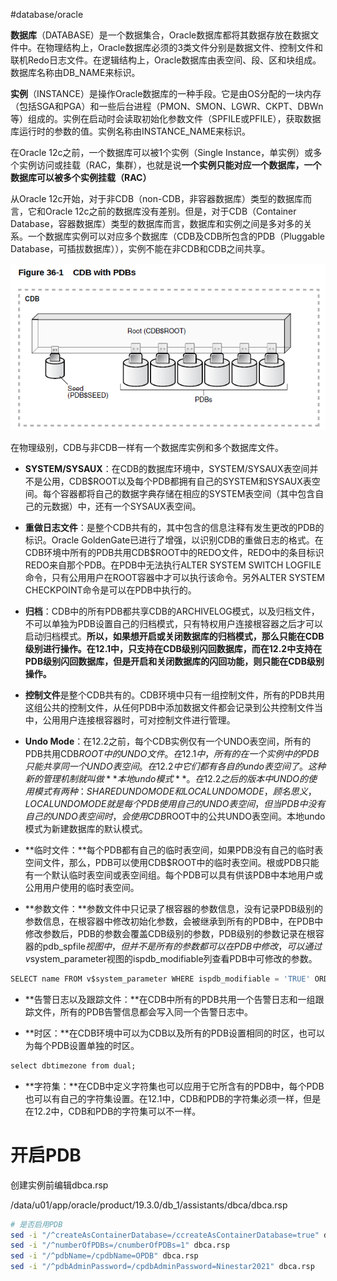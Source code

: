 #database/oracle

**数据库**（DATABASE）是一个数据集合，Oracle数据库都将其数据存放在数据文件中。在物理结构上，Oracle数据库必须的3类文件分别是数据文件、控制文件和联机Redo日志文件。在逻辑结构上，Oracle数据库由表空间、段、区和块组成。数据库名称由DB_NAME来标识。

**实例**（INSTANCE）是操作Oracle数据库的一种手段。它是由OS分配的一块内存（包括SGA和PGA）和一些后台进程（PMON、SMON、LGWR、CKPT、DBWn等）组成的。实例在启动时会读取初始化参数文件（SPFILE或PFILE），获取数据库运行时的参数的值。实例名称由INSTANCE_NAME来标识。

在Oracle 12c之前，一个数据库可以被1个实例（Single Instance，单实例）或多个实例访问或挂载（RAC，集群），也就是说**一个实例只能对应一个数据库，一个数据库可以被多个实例挂载（RAC）**

从Oracle 12c开始，对于非CDB（non-CDB，非容器数据库）类型的数据库而言，它和Oracle 12c之前的数据库没有差别。但是，对于CDB（Container Database，容器数据库）类型的数据库而言，数据库和实例之间是多对多的关系。一个数据库实例可以对应多个数据库（CDB及CDB所包含的PDB（Pluggable Database，可插拔数据库）），实例不能在非CDB和CDB之间共享。

![](assets/oracle%20PDB/image-20221127211228967.png)


在物理级别，CDB与非CDB一样有一个数据库实例和多个数据库文件。

- **SYSTEM/SYSAUX**：在CDB的数据库环境中，SYSTEM/SYSAUX表空间并不是公用，CDB$ROOT以及每个PDB都拥有自己的SYSTEM和SYSAUX表空间。每个容器都将自己的数据字典存储在相应的SYSTEM表空间（其中包含自己的元数据）中，还有一个SYSAUX表空间。

- **重做日志文件**：是整个CDB共有的，其中包含的信息注释有发生更改的PDB的标识。Oracle GoldenGate已进行了增强，以识别CDB的重做日志的格式。在CDB环境中所有的PDB共用CDB$ROOT中的REDO文件，REDO中的条目标识REDO来自那个PDB。在PDB中无法执行ALTER SYSTEM SWITCH LOGFILE命令，只有公用用户在ROOT容器中才可以执行该命令。另外ALTER SYSTEM CHECKPOINT命令是可以在PDB中执行的。

- **归档**：CDB中的所有PDB都共享CDB的ARCHIVELOG模式，以及归档文件，不可以单独为PDB设置自己的归档模式，只有特权用户连接根容器之后才可以启动归档模式。**所以，如果想开启或关闭数据库的归档模式，那么只能在CDB级别进行操作。在12.1中，只支持在CDB级别闪回数据库，而在12.2中支持在PDB级别闪回数据库，但是开启和关闭数据库的闪回功能，则只能在CDB级别操作。**

- **控制文件**是整个CDB共有的。CDB环境中只有一组控制文件，所有的PDB共用这组公共的控制文件，从任何PDB中添加数据文件都会记录到公共控制文件当中，公用用户连接根容器时，可对控制文件进行管理。

- **Undo Mode**：在12.2之前，每个CDB实例仅有一个UNDO表空间，所有的PDB共用CDB$ROOT中的UNDO文件。在12.1中，所有的在一个实例中的PDB只能共享同一个UNDO表空间。在12.2中它们都有各自的undo表空间了。这种新的管理机制就叫做**本地undo模式**。在12.2之后的版本中UNDO的使用模式有两种：SHARED UNDO MODE和LOCAL UNDO MODE，顾名思义，LOCAL UNDO MODE就是每个PDB使用自己的UNDO表空间，但当PDB中没有自己的UNDO表空间时，会使用CDB$ROOT中的公共UNDO表空间。本地undo模式为新建数据库的默认模式。

- **临时文件：**每个PDB都有自己的临时表空间，如果PDB没有自己的临时表空间文件，那么，PDB可以使用CDB$ROOT中的临时表空间。根或PDB只能有一个默认临时表空间或表空间组。每个PDB可以具有供该PDB中本地用户或公用用户使用的临时表空间。

- **参数文件：**参数文件中只记录了根容器的参数信息，没有记录PDB级别的参数信息，在根容器中修改初始化参数，会被继承到所有的PDB中，在PDB中修改参数后，PDB的参数会覆盖CDB级别的参数，PDB级别的参数记录在根容器的pdb_spfile$视图中，但并不是所有的参数都可以在PDB中修改，可以通过v$system_parameter视图的ispdb_modifiable列查看PDB中可修改的参数。

```sql
SELECT name FROM v$system_parameter WHERE ispdb_modifiable = 'TRUE' ORDER BY name;
```

- **告警日志以及跟踪文件：**在CDB中所有的PDB共用一个告警日志和一组跟踪文件，所有的PDB告警信息都会写入同一个告警日志中。

- **时区：**在CDB环境中可以为CDB以及所有的PDB设置相同的时区，也可以为每个PDB设置单独的时区。

```sql
select dbtimezone from dual;
```

- **字符集：**在CDB中定义字符集也可以应用于它所含有的PDB中，每个PDB也可以有自己的字符集设置。在12.1中，CDB和PDB的字符集必须一样，但是在12.2中，CDB和PDB的字符集可以不一样。



# 开启PDB

创建实例前编辑dbca.rsp

/data/u01/app/oracle/product/19.3.0/db_1/assistants/dbca/dbca.rsp

```bash
# 是否启用PDB 
sed -i "/^createAsContainerDatabase=/ccreateAsContainerDatabase=true" dbca.rsp 
sed -i "/^numberOfPDBs=/cnumberOfPDBs=1" dbca.rsp 
sed -i "/^pdbName=/cpdbName=OPDB" dbca.rsp 
sed -i "/^pdbAdminPassword=/cpdbAdminPassword=Ninestar2021" dbca.rsp
```


